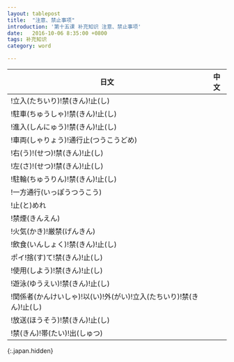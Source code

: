 ```yaml
---
layout: tablepost
title:  "注意、禁止事项"
introduction: '第十五课 补充知识 注意、禁止事项'
date:   2016-10-06 8:35:00 +0800
tags: 补充知识
category: word

---
```


| 日文                                                                 | 中文 |
| ---                                                                  | ---  |
| !立入(たちいり)!禁(きん)!止(し)                                      |      |
| !駐車(ちゅうしゃ)!禁(きん)!止(し)                                    |      |
| !進入(しんにゅう)!禁(きん)!止(し)                                    |      |
| !車両(しゃりょう)!通行止(つうこうどめ)                               |      |
| !右(う)!(せつ)!禁(きん)!止(し)                                       |      |
| !左(さ)!(せつ)!禁(きん)!止(し)                                       |      |
| !駐輪(ちゅうりん)!禁(きん)!止(し)                                    |      |
| !一方通行(いっぽうつうこう)                                          |      |
| !止(と)めれ                                                          |      |
| !禁煙(きんえん)                                                      |      |
| !火気(かき)!厳禁(げんきん)                                           |      |
| !飲食(いんしょく)!禁(きん)!止(し)                                    |      |
| ポイ!捨(す)て!禁(きん)!止(し)                                        |      |
| !使用(しよう)!禁(きん)!止(し)                                        |      |
| !遊泳(ゆうえい)!禁(きん)!止(し)                                      |      |
| !関係者(かんけいしゃ)!以(い)!外(がい)!立入(たちいり)!禁(きん)!止(し) |      |
| !放送(ほうそう)!禁(きん)!止(し)                                      |      |
| !禁(きん)!帯(たい)!出(しゅつ)                                        |      |
{:.japan.hidden}

